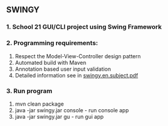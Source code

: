 ## SWINGY
### 1. School 21 GUI/CLI project using Swing Framework
### 2. Programming requirements:
1) Respect the Model-View-Controller design pattern
2) Automated build with Maven
3) Annotation based user input validation
4) Detailed information see in [swingy.en.subject.pdf](files/swingy.en.subject.pdf)
### 3. Run program
1) mvn clean package
2) java -jar swingy.jar console - run console app
3) java -jar swingy.jar gu - run gui app
